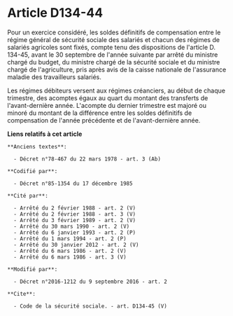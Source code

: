 # Article D134-44

Pour un exercice considéré, les soldes définitifs de compensation entre le régime général de sécurité sociale des salariés et
chacun des régimes de salariés agricoles sont fixés, compte tenu des dispositions de l'article D. 134-45, avant le 30
septembre de l'année suivante par arrêté du ministre chargé du budget, du ministre chargé de la sécurité sociale et du
ministre chargé de l'agriculture, pris après avis de la caisse nationale de l'assurance maladie des travailleurs salariés. 

Les régimes débiteurs versent aux régimes créanciers, au début de chaque trimestre, des acomptes égaux au quart du montant
des transferts de l'avant-dernière année. L'acompte du dernier trimestre est majoré ou minoré du montant de la différence
entre les soldes définitifs de compensation de l'année précédente et de l'avant-dernière année.

**Liens relatifs à cet article**

	**Anciens textes**:

	  - Décret n°78-467 du 22 mars 1978 - art. 3 (Ab)

	**Codifié par**:

	  - Décret n°85-1354 du 17 décembre 1985

	**Cité par**:

	  - Arrêté du 2 février 1988 - art. 2 (V)
	  - Arrêté du 2 février 1988 - art. 3 (V)
	  - Arrêté du 3 février 1989 - art. 2 (V)
	  - Arrêté du 30 mars 1990 - art. 2 (V)
	  - Arrêté du 6 janvier 1993 - art. 2 (P)
	  - Arrêté du 1 mars 1994 - art. 2 (P)
	  - Arrêté du 30 janvier 2012 - art. 2 (V)
	  - Arrêté du 6 mars 1986 - art. 2 (V)
	  - Arrêté du 6 mars 1986 - art. 3 (V)

	**Modifié par**:

	  - Décret n°2016-1212 du 9 septembre 2016 - art. 2

	**Cite**:

	  - Code de la sécurité sociale. - art. D134-45 (V)
